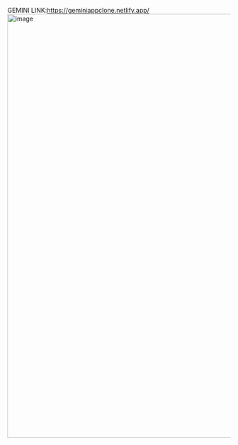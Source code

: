 GEMINI LINK:https://geminiappclone.netlify.app/
<img width="954" alt="image" src="https://github.com/Rohan6473/reactprojects-list/assets/139196988/14b3caa6-a64c-4218-a1c7-eb2bcba63336">



